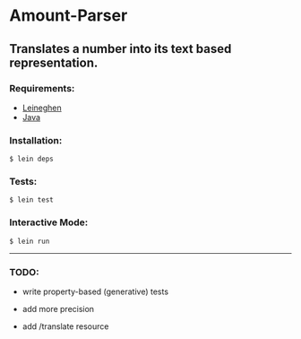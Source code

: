 # Amount-Parser
## Translates a number into its text based representation.

### Requirements:

- [Leineghen](http://leiningen.org/#install)
- [Java](https://java.com/en/download/index.jsp) 

### Installation:

`$ lein deps`

### Tests:

`$ lein test`

### Interactive Mode:

`$ lein run`


---

### TODO:

- write property-based (generative) tests

- add more precision 

- add /translate resource

